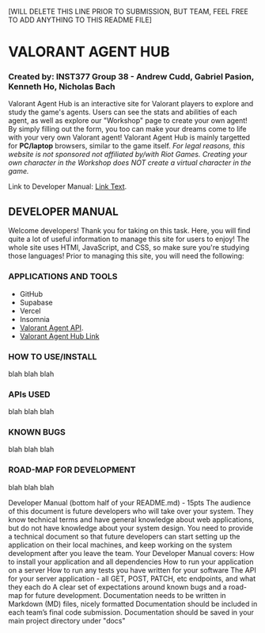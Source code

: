 [WILL DELETE THIS LINE PRIOR TO SUBMISSION, BUT TEAM, FEEL FREE TO ADD ANYTHING TO THIS README FILE]

# VALORANT AGENT HUB

### Created by: INST377 Group 38 - Andrew Cudd, Gabriel Pasion, Kenneth Ho, Nicholas Bach

Valorant Agent Hub is an interactive site for Valorant players to explore and study the game's agents.
Users can see the stats and abilities of each agent, as well as explore our "Workshop" page to create your own agent!
By simply filling out the form, you too can make your dreams come to life with your very own Valorant agent!
Valorant Agent Hub is mainly targetted for **PC/laptop** browsers, similar to the game itself.
_For legal reasons, this website is not sponsored not affiliated by/with Riot Games. Creating your own character in the Workshop does NOT create a virtual character in the game._

Link to Developer Manual: [Link Text](#developer-manual).

## DEVELOPER MANUAL

Welcome developers! Thank you for taking on this task. Here, you will find quite a lot of useful information to manage this site for users to enjoy!
The whole site uses HTMl, JavaScript, and CSS, so make sure you're studying those languages!
Prior to managing this site, you will need the following:

### APPLICATIONS AND TOOLS

- GitHub
- Supabase
- Vercel
- Insomnia
- [Valorant Agent API](https://valorant-api.com/v1/agents).
- [Valorant Agent Hub Link](https://inst377valorantproject.vercel.app/home.html)

### HOW TO USE/INSTALL

blah blah blah

### APIs USED

blah blah blah

### KNOWN BUGS

blah blah blah

### ROAD-MAP FOR DEVELOPMENT

blah blah blah

Developer Manual (bottom half of your README.md) - 15pts
The audience of this document is future developers who will take over your system.
They know technical terms and have general knowledge about web applications, but do not have knowledge about your system design.
You need to provide a technical document so that future developers can start setting up the application on their local machines, and keep working on the system development after you leave the team.
Your Developer Manual covers:
How to install your application and all dependencies
How to run your application on a server
How to run any tests you have written for your software
The API for your server application - all GET, POST, PATCH, etc endpoints, and what they each do
A clear set of expectations around known bugs and a road-map for future development.
Documentation needs to be written in Markdown (MD) files, nicely formatted
Documentation should be included in each team’s final code submission.
Documentation should be saved in your main project directory under "docs"
